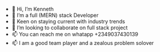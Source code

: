 - 👋 Hi, I’m Kenneth
- 👀 I’m a full (MERN) stack Developer
- 🌱 Keen on staying current with industry trends
- 💞️ I’m looking to collaborate on full stack project 
- 📫 You can reach me on whatapp +2349037430139
- 📫 I am a good team player and a zealous problem solover

<!---
iamkingken/iamkingken is a ✨ special ✨ repository because its `README.md` (this file) appears on your GitHub profile.
You can click the Preview link to take a look at your changes.
--->
